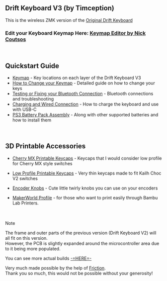 ## Drift Keyboard V3 (by Timception)
This is the wireless ZMK version of the [Original Drift Keyboard](https://github.com/Timception/Drift)  

### Edit your Keyboard Keymap Here: [Keymap Editor by Nick Coutsos](https://nickcoutsos.github.io/keymap-editor/)  
<br/>

## Quickstart Guide
- [Keymap](https://github.com/Timception/zmk-config-drift-v3-editor/tree/main/Keymap) - Key locations on each layer of the Drift Keyboard V3
- [How to Change your Keymap](https://github.com/Timception/zmk-config-drift-v3-editor/tree/main/How%20to%20Change%20your%20Keymap) - Detailed guide on how to change your keys  
- [Testing or Fixing your Bluetooth Connection](https://github.com/Timception/zmk-config-drift-v3-editor/tree/main/Testing%20or%20Fixing%20your%20Bluetooth%20Connection) - Bluetooth connections and troubleshooting
- [Charging and Wired Connection](https://github.com/Timception/zmk-config-drift-v3-editor/tree/main/Charging%20and%20Wired%20Connection) - How to charge the keyboard and use with USB-C  
- [PS3 Battery Pack Assembly](https://github.com/Timception/zmk-config-drift-v3-editor/tree/main/PS3%20Battery%20Pack%20Assembly) - Along with other supported batteries and how to install them  
<br/><br/>  

## 3D Printable Accessories
 - [Cherry MX Printable Keycaps](https://github.com/Timception/zmk-config-drift-v3-editor/tree/main/printables/Cherry-MX) - Keycaps that I would consider low profile for Cherry MX style switches  
 - [Low Profile Printable Keycaps](https://github.com/Timception/zmk-config-drift-v3-editor/tree/main/printables/Low-Profile) - Very thin keycaps made to fit Kailh Choc V2 switches  
   
 - [Encoder Knobs](https://github.com/Timception/zmk-config-drift-v3-editor/tree/main/printables/Encoder-Knobs) - Cute little twirly knobs you can use on your encoders  
 - [MakerWorld Profile](https://makerworld.com/en/@timception) - for those who want to print easily through Bambu Lab Printers.  
<br/><br/>  

>[!Note]
>The frame and outer parts of the previous version (Drift Keyboard V2) will all fit on this version.  
>However, the PCB is slightly expanded around the microcontroller area due to it being more populated.


You can see more actual builds [-=HERE=-](https://www.instagram.com/majin.keyboards)  

Very much made possible by the help of [Friction](https://github.com/friction07).  
Thank you so much, this would not be possible without your generosity!  
